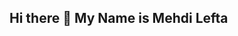 ## Hi there 👋 My Name is Mehdi Lefta

<!--
**MehdiRealmz/MehdiRealmz** is a ✨ _special_ ✨ repository because its `README.md` (this file) appears on your GitHub profile.

Here are some ideas to get you started: 

🔭 I’m currently working on ... My Bachelor of Science in Information Systems at the University of Maryland, Baltimore County.
🌱 I’m currently learning ... Microsoft Azure cloud services, web development, and Java projects.
👯 I’m looking to collaborate on ... Building communities and sharing my knowledge.
🤔 I’m looking for help with ... Finding internship opportunities and earning IT certifications.
📫 How to reach me: ...
Email: mlefta1@umbc.edu
LinkedIn: [Mehdi Lefta] (https://www.linkedin.com/in/mehdi-lefta-b47b23278/)
-->
